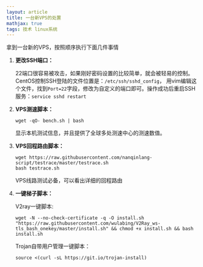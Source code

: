 ```yaml
---
layout: article
title: 一台新VPS的处置
mathjax: true
tags: 技术 linux系统
---
```



拿到一台新的VPS，按照顺序执行下面几件事情

1. **更改SSH端口：**

   22端口很容易被攻击，如果刚好密码设置的比较简单，就会被轻易的控制。CentOS控制SSH登陆的文件位置是：`/etc/ssh/sshd_config`， 用vim编辑这个文件，找到`Port=22`字段，修改为自定义的端口即可。操作成功后重启SSH服务：`service sshd restart`

2. **VPS测速脚本：**

    ```shell
    wget -qO- bench.sh | bash
    ```
    显示本机测试信息，并且提供了全球多处测速中心的测速数值。

3. **VPS回程路由脚本：**

    ```shell
    wget https://raw.githubusercontent.com/nanqinlang-script/testrace/master/testrace.sh
    bash testrace.sh
    ```
    VPS线路测试必备，可以看出详细的回程路由

4. **一键梯子脚本：**

    V2ray一键脚本:
    ```shell
    wget -N --no-check-certificate -q -O install.sh "https://raw.githubusercontent.com/wulabing/V2Ray_ws-tls_bash_onekey/master/install.sh" && chmod +x install.sh && bash install.sh

    ```

    Trojan自带用户管理一键脚本：
    ```shell
    source <(curl -sL https://git.io/trojan-install)
    ```

